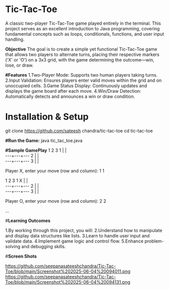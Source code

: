# Tic-Tac-Toe
A classic two-player Tic-Tac-Toe game played entirely in the terminal. This project serves as an excellent introduction to Java programming, covering fundamental concepts such as loops, conditionals, functions, and user input handling.


**Objective**
The goal is to create a simple yet functional Tic-Tac-Toe game that allows two players to alternate turns, placing their respective markers ('X' or 'O') on a 3x3 grid, with the game determining the outcome—win, lose, or draw.

**#Features**
1.Two-Player Mode: Supports two human players taking turns.
2.Input Validation: Ensures players enter valid moves within the grid and on unoccupied cells.
3.Game Status Display: Continuously updates and displays the game board after each move.
4.Win/Draw Detection: Automatically detects and announces a win or draw condition.

# Installation & Setup

git clone https://github.com/sateesh chandra/tic-tac-toe
cd tic-tac-toe

**#Run the Game:**
java tic_tac_toe.java

**#Sample GamePlay**
   1   2   3
1    |   |   
  ---+---+---
2    |   |   
  ---+---+---
3    |   |   

Player X, enter your move (row and column): 1 1

   1   2   3
1  X |   |   
  ---+---+---
2    |   |   
  ---+---+---
3    |   |   

Player O, enter your move (row and column): 2 2

...


#**Learning Outcomes**

1.By working through this project, you will:
2.Understand how to manipulate and display data structures like lists.
3.Learn to handle user input and validate data.
4.Implement game logic and control flow.
5.Enhance problem-solving and debugging skills.

#**Screen Shots**

https://github.com/seepanasateeshchandra/Tic-Tac-Toe/blob/main/Screenshot%202025-06-04%20094011.png
https://github.com/seepanasateeshchandra/Tic-Tac-Toe/blob/main/Screenshot%202025-06-04%20094131.png



